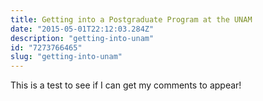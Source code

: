 ```yaml
---
title: Getting into a Postgraduate Program at the UNAM
date: "2015-05-01T22:12:03.284Z"
description: "getting-into-unam"
id: "7273766465"
slug: "getting-into-unam"
---
```


This is a test to see if I can get my comments to appear!

